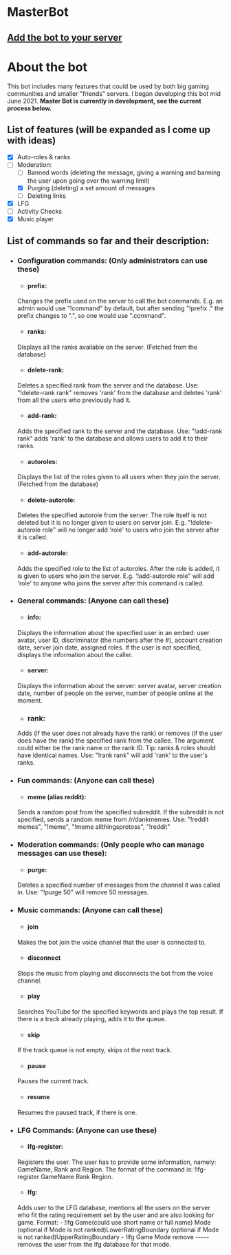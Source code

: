 # MasterBot
## **[Add the bot to your server](https://discord.com/api/oauth2/authorize?client_id=855773619174768641&permissions=8&scope=bot)**
# About the bot
This bot includes many features that could be used by both big gaming communities and smaller "friends" servers. I began developing this bot mid June 2021.
**Master Bot is currently in development, see the current process below.**

## List of features (will be expanded as I come up with ideas)
- [x] Auto-roles & ranks
- [ ] Moderation:
    - [ ] Banned words (deleting the message, giving a warning and banning the user upon going over the warning limit)
    - [x] Purging (deleting) a set amount of messages 
    - [ ] Deleting links
- [x] LFG
- [ ] Activity Checks
- [x] Music player

## List of commands so far and their description:
* ### Configuration commands: (Only administrators can use these)
    * #### prefix:
    Changes the prefix used on the server to call the bot commands. E.g. an admin would use "!command" by default, but after sending "!prefix ." the prefix changes to ".", so one would use ".command".

    * #### ranks:
    Displays all the ranks available on the server. (Fetched from the database)
    * #### delete-rank:
    Deletes a specified rank from the server and the database. Use: "!delete-rank rank" removes 'rank' from the database and deletes 'rank' from all the users who previously had it.
    * #### add-rank:
    Adds the specified rank to the server and the database. Use: "!add-rank rank" adds 'rank' to the database and allows users to add it to their ranks.
    * #### autoroles:
    Displays the list of the roles given to all users when they join the server. (Fetched from the database)
    * #### delete-autorole:
    Deletes the specified autorole from the server. The role itself is not deleted but it is no longer given to users on server join. E.g. "!delete-autorole role"  will no longer add 'role' to users who join the server after it is called.
    * #### add-autorole:
    Adds the specified role to the list of autoroles. After the role is added, it is given to users who join the server. E.g. '!add-autorole role" will add 'role' to anyone who joins the server after this command is called.

* ### General commands: (Anyone can call these)
    * #### info:
    Displays the information about the specified user in an embed: user avatar, user ID, discriminator (the numbers after the #), account creation date, server join date, assigned roles. If the user is not specified, displays the information about the caller.

    * #### server:
    Displays the information about the server: server avatar, server creation date, number of people on the server, number of people online at the moment.

    * ### rank:
    Adds (if the user does not already have the rank) or removes (if the user does have the rank) the specified rank from the callee. The argument could either be the rank name or the rank ID. Tip: ranks & roles should have identical names. Use: "!rank rank" will add 'rank' to the user's ranks.

* ### Fun commands: (Anyone can call these)
    * #### meme (alias reddit):
    Sends a random post from the specified subreddit. If the subreddit is not specified, sends a random meme from /r/dankmemes. Use: "!reddit memes", "!meme", "!meme allthingsprotoss", "!reddit"

* ### Moderation commands: (Only people who can manage messages can use these):
    * #### purge:
    Deletes a specified number of messages from the channel it was called in. Use: "!purge 50" will remove 50 messages.

* ### Music commands: (Anyone can call these)
    * #### join
    Makes the bot join the voice channel that the user is connected to.
    * #### disconnect
    Stops the music from playing and disconnects the bot from the voice channel.
    * #### play
    Searches YouTube for the specified keywords and plays the top result. If there is a track already playing, adds it to the queue.
    * #### skip
    If the track queue is not empty, skips ot the next track.
    * #### pause
    Pauses the current track.
    * #### resume
    Resumes the paused track, if there is one.

* ### LFG Commands: (Anyone can use these)
    * #### lfg-register:
    Registers the user. The user has to provide some information, namely: GameName, Rank and Region. The format of the command is: !lfg-register GameName Rank Region.

    * #### lfg:
    Adds user to the LFG database, mentions all the users on the server who fit the rating requirement set by the user and are also looking for game. Format:
        - !lfg Game(could use short name or full name) Mode (optional if Mode is not ranked)LowerRatingBoundary (optional if Mode is not ranked)UpperRatingBoundary
        - !lfg Game Mode remove ----- removes the user from the lfg database for that mode. 